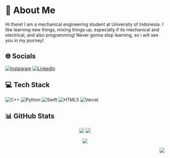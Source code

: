 # 💫 About Me
Hi there! I am a mechanical engineering student at University of Indonesia. I like learning new things, mixing things up, especially if its mechanical and electrical, and also programming! Never gonna stop learning, so i will see you in my journey!


## 🌐 Socials
[![Instagram](https://img.shields.io/badge/Instagram-%23E4405F.svg?logo=Instagram&logoColor=white)](https://instagram.com/alfarizium) [![LinkedIn](https://img.shields.io/badge/LinkedIn-%230077B5.svg?logo=linkedin&logoColor=white)](https://linkedin.com/in/alfarizium) 

## 💻 Tech Stack
![C++](https://img.shields.io/badge/c++-%2300599C.svg?style=for-the-badge&logo=c%2B%2B&logoColor=white) ![Python](https://img.shields.io/badge/python-3670A0?style=for-the-badge&logo=python&logoColor=ffdd54) ![Swift](https://img.shields.io/badge/swift-F54A2A?style=for-the-badge&logo=swift&logoColor=white) ![HTML5](https://img.shields.io/badge/html5-%23E34F26.svg?style=for-the-badge&logo=html5&logoColor=white) ![Vercel](https://img.shields.io/badge/vercel-%23000000.svg?style=for-the-badge&logo=vercel&logoColor=white)

## 📊 GitHub Stats
<p align="center">
  <img src="https://github-readme-stats.vercel.app/api?username=alfarizium&theme=radical&hide_border=false&include_all_commits=true&count_private=false" />
  <img src="https://nirzak-streak-stats.vercel.app/?user=alfarizium&theme=radical&hide_border=false" />
</p>
<p align="center">
  <img src="https://github-readme-stats.vercel.app/api/top-langs/?username=alfarizium&theme=radical&hide_border=false&include_all_commits=true&count_private=false&layout=compact" />
</p>
<p align="right">
  <img src="https://komarev.com/ghpvc/?username=alfarizium&color=f9438a" />
</p>
